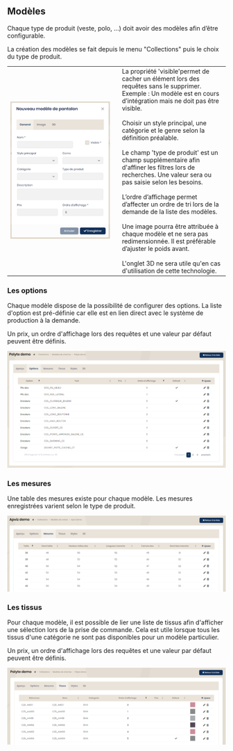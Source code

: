 ## Modèles

Chaque type de produit (veste, polo, …) doit avoir des modèles afin d’être configurable.

La création des modèles se fait depuis le menu "Collections" puis le choix du type de produit.

<table>
    <tbody>
        <tr class="border-0">
            <td align="left" width="450" class="border-0">
                <img src="../Images/Administration/NewModel.png" alt="Nouveau modèle" class="shadow-sm" />
            </td>
            <td class="border-0"></td>
            <td width="350" class="border-0">
                La propriété 'visible'permet de cacher un élément lors des requêtes sans le supprimer. Exemple : Un modèle est en cours d’intégration mais ne doit pas être visible.<br/><br/>
                Choisir un style principal, une catégorie et le genre selon la définition préalable.<br/><br/>
                Le champ 'type de produit' est un champ supplémentaire afin d'affiner les filtres lors de recherches. Une valeur sera ou pas saisie selon les besoins.<br/><br/>
                L’ordre d’affichage permet d’affecter un ordre de tri lors de la demande de la liste des modèles.<br/><br/>
                Une image pourra être attribuée à chaque modèle et ne sera pas redimensionnée. Il est préférable d’ajuster le poids avant.<br/><br/>
                L'onglet 3D ne sera utile qu'en cas d'utilisation de cette technologie.
            </td>
        </tr>
    </tbody>
</table>

### Les options

Chaque modèle dispose de la possibilité de configurer des options. La liste d'option est pré-définie car elle est en lien direct avec le système de production à la demande.

Un prix, un ordre d'affichage lors des requêtes et une valeur par défaut peuvent être définis.

<img src="../Images/Administration/Options.png" alt="Options" class="shadow-sm" />

### Les mesures

Une table des mesures existe pour chaque modèle. Les mesures enregistrées varient selon le type de produit.

<img src="../Images/Administration/Measures.png" alt="Mesures" class="shadow-sm" />

### Les tissus

Pour chaque modèle, il est possible de lier une liste de tissus afin d'afficher une sélection lors de la prise de commande. Cela est utile lorsque tous les tissus d'une catégorie ne sont pas disponibles pour un modèle particulier.

Un prix, un ordre d'affichage lors des requêtes et une valeur par défaut peuvent être définis.

<img src="../Images/Administration/FabricsModels.png" alt="Tissus" class="shadow-sm" />
